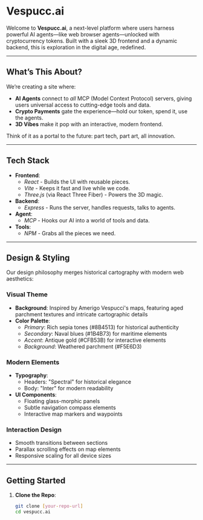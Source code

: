 # Vespucc.ai

Welcome to **Vespucc.ai**, a next-level platform where users harness powerful AI agents—like web browser agents—unlocked with cryptocurrency tokens. Built with a sleek 3D frontend and a dynamic backend, this is exploration in the digital age, redefined.

---

## What’s This About?
We’re creating a site where:
- **AI Agents** connect to *all* MCP (Model Context Protocol) servers, giving users universal access to cutting-edge tools and data.
- **Crypto Payments** gate the experience—hold our token, spend it, use the agents.
- **3D Vibes** make it pop with an interactive, modern frontend.

Think of it as a portal to the future: part tech, part art, all innovation.

---

## Tech Stack
- **Frontend**: 
  - *React* - Builds the UI with reusable pieces.
  - *Vite* - Keeps it fast and live while we code.
  - *Three.js* (via React Three Fiber) - Powers the 3D magic.
- **Backend**: 
  - *Express* - Runs the server, handles requests, talks to agents.
- **Agent**: 
  - *MCP* - Hooks our AI into a world of tools and data.
- **Tools**: 
  - *NPM* - Grabs all the pieces we need.

---

## Design & Styling
Our design philosophy merges historical cartography with modern web aesthetics:

### Visual Theme
- **Background**: Inspired by Amerigo Vespucci's maps, featuring aged parchment textures and intricate cartographic details
- **Color Palette**:
  - *Primary*: Rich sepia tones (#8B4513) for historical authenticity
  - *Secondary*: Naval blues (#1B4B73) for maritime elements
  - *Accent*: Antique gold (#CFB53B) for interactive elements
  - *Background*: Weathered parchment (#F5E6D3)

### Modern Elements
- **Typography**:
  - Headers: "Spectral" for historical elegance
  - Body: "Inter" for modern readability
- **UI Components**:
  - Floating glass-morphic panels
  - Subtle navigation compass elements
  - Interactive map markers and waypoints

### Interaction Design
- Smooth transitions between sections
- Parallax scrolling effects on map elements
- Responsive scaling for all device sizes

---

## Getting Started
1. **Clone the Repo**:
   ```bash
   git clone [your-repo-url]
   cd vespucc.ai
